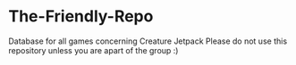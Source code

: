 # The-Friendly-Repo
Database for all games concerning Creature Jetpack
Please do not use this repository unless you are apart of the group :)
